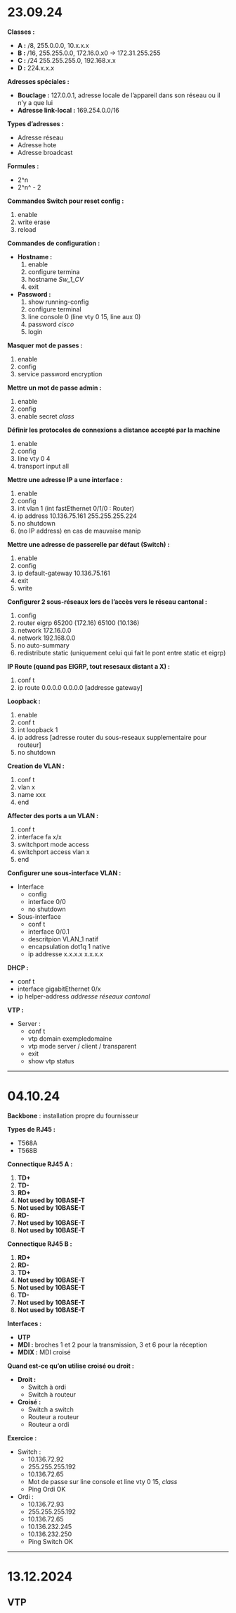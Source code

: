 # **23.09.24**

**Classes :**

* **A **:**** /8, 255.0.0.0, 10.x.x.x
* **B :** /16, 255.255.0.0, 172.16.0.x0 -> 172.31.255.255
* **C :** /24 255.255.255.0, 192.168.x.x
* **D :** 224.x.x.x

**Adresses spéciales :**

* **Bouclage :** 127.0.0.1, adresse locale de l’appareil dans son réseau ou il n’y a que lui
* **Adresse link-local :** 169.254.0.0/16

**Types d’adresses :**

* Adresse réseau
* Adresse hote
* Adresse broadcast

**Formules :**

* 2^n
* 2^n^ - 2

**Commandes Switch pour reset config :**

1. enable
2. write erase
3. reload

**Commandes de configuration :**

* **Hostname :**
  1. enable
  2. configure termina
  3. hostname *Sw_1_CV*
  4. exit
* **Password :**
  1. show running-config
  2. configure terminal
  3. line console 0 (line vty 0 15, line aux 0)
  4. password *cisco*
  5. login

**Masquer mot de passes :**

1. enable
2. config
3. service password encryption

**Mettre un mot de passe admin :**

1. enable
2. config
3. enable secret *class*

**Définir les protocoles de connexions a distance accepté par la machine**

1. enable
2. config
3. line vty 0 4
4. transport input all

**Mettre une adresse IP a une interface :**

1. enable
2. config
3. int vlan 1 (int fastEthernet 0/1/0 : Router)
4. ip address 10.136.75.161 255.255.255.224
5. no shutdown
6. (no IP address) en cas de mauvaise manip

**Mettre une adresse de passerelle par défaut (Switch) :**

1. enable
2. config
3. ip default-gateway 10.136.75.161
4. exit
5. write

**Configurer 2 sous-réseaux lors de l’accès vers le réseau cantonal :**

1. config
2. router eigrp 65200 (172.16) 65100 (10.136)
3. network 172.16.0.0
4. network 192.168.0.0
5. no auto-summary
6. redistribute static (uniquement celui qui fait le pont entre static et eigrp)

**IP Route (quand pas EIGRP, tout resesaux distant a X) :**

1. conf t
2. ip route 0.0.0.0 0.0.0.0 [addresse gateway]

**Loopback :**

1. enable
2. conf t
3. int loopback 1
4. ip address [adresse router du sous-reseaux supplementaire pour routeur]
5. no shutdown

**Creation de VLAN :**

1. conf t
2. vlan x
3. name xxx
4. end

**Affecter des ports a un VLAN :**

1. conf t
2. interface fa x/x
3. switchport mode access
4. switchport access vlan x
5. end

**Configurer une sous-interface VLAN :**

- Interface
  - config
  - interface 0/0
  - no shutdown
- Sous-interface
  - conf t
  - interface 0/0.1
  - descritpion VLAN_1 natif
  - encapsulation dot1q 1 native
  - ip addresse x.x.x.x x.x.x.x

**DHCP :**
- conf t
- interface gigabitEthernet 0/x
- ip helper-address *addresse réseaux cantonal*      

**VTP :**
- Server :
  - conf t
  - vtp domain exempledomaine
  - vtp mode server / client / transparent
  - exit
  - show vtp status
---

# **04.10.24**

**Backbone** : installation propre du fournisseur

**Types de RJ45 :**

* T568A
* T568B

**Connectique RJ45 A :**

1. **TD+**
2. **TD-**
3. **RD+**
4. **Not used by 10BASE-T**
5. **Not used by 10BASE-T**
6. **RD-**
7. **Not used by 10BASE-T**
8. **Not used by 10BASE-T**

**Connectique RJ45 B :**

1. **RD+**
2. **RD-**
3. **TD+**
4. **Not used by 10BASE-T**
5. **Not used by 10BASE-T**
6. **TD-**
7. **Not used by 10BASE-T**
8. **Not used by 10BASE-T**

**Interfaces :**

* **UTP**
* **MDI :** broches 1 et 2 pour la transmission, 3 et 6 pour la réception
* **MDIX :** MDI croisé

**Quand est-ce qu’on utilise croisé ou droit :**

* **Droit :**
  * Switch à ordi
  * Switch à routeur
* **Croisé :**
  * Switch a switch
  * Routeur a routeur
  * Routeur a ordi

**Exercice :**

* Switch :
  * 10.136.72.92
  * 255.255.255.192
  * 10.136.72.65
  * Mot de passe sur line console et line vty 0 15, *class*
  * Ping Ordi OK
* Ordi :
  * 10.136.72.93
  * 255.255.255.192
  * 10.136.72.65
  * 10.136.232.245
  * 10.136.232.250
  * Ping Switch OK

---

# 13.12.2024
## VTP
